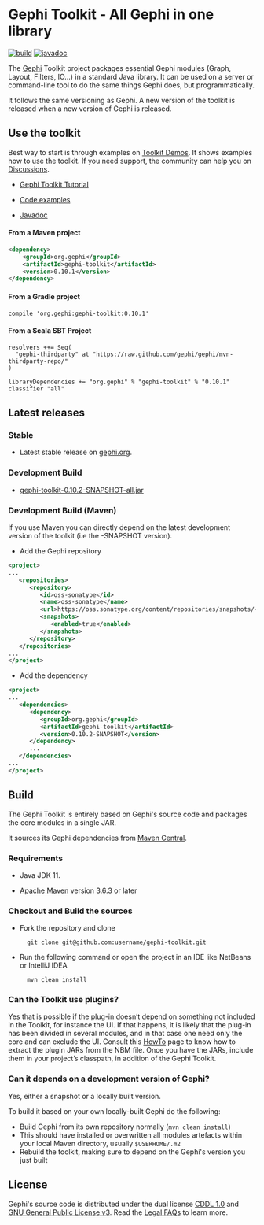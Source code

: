 # Gephi Toolkit - All Gephi in one library
[![build](https://github.com/gephi/gephi-toolkit/actions/workflows/ci.yml/badge.svg)](https://github.com/gephi/gephi-toolkit/actions/workflows/ci.yml)
[![javadoc](https://javadoc.io/badge2/org.gephi/gephi-toolkit/javadoc.svg)](https://javadoc.io/doc/org.gephi/gephi-toolkit)

The [Gephi](http://gephi.org) Toolkit project packages essential Gephi modules (Graph, Layout, Filters, IO…) in a standard Java library. It can be used on a server or command-line tool to do the same things Gephi does, but programmatically.

It follows the same versioning as Gephi. A new version of the toolkit is released when a new version of Gephi is released.

## Use the toolkit

Best way to start is through examples on [Toolkit Demos](https://github.com/gephi/gephi-toolkit-demos). It shows examples how to use the toolkit. If you need support, the community can help you on [Discussions](https://github.com/gephi/gephi-toolkit/discussions/categories/q-a).

- [Gephi Toolkit Tutorial](http://www.slideshare.net/gephi/gephi-toolkit-tutorialtoolkit)

- [Code examples](https://github.com/gephi/gephi-toolkit-demos)

- [Javadoc](https://www.javadoc.io/doc/org.gephi/gephi-toolkit/latest/index.html)

#### From a Maven project

```xml
<dependency>
    <groupId>org.gephi</groupId>
    <artifactId>gephi-toolkit</artifactId>
    <version>0.10.1</version>
</dependency>
```

#### From a Gradle project

```
compile 'org.gephi:gephi-toolkit:0.10.1'
```

#### From a Scala SBT Project

```
resolvers ++= Seq(
  "gephi-thirdparty" at "https://raw.github.com/gephi/gephi/mvn-thirdparty-repo/"
)

libraryDependencies += "org.gephi" % "gephi-toolkit" % "0.10.1" classifier "all"
```

## Latest releases

### Stable

- Latest stable release on [gephi.org](http://gephi.org/toolkit).

### Development Build

- [gephi-toolkit-0.10.2-SNAPSHOT-all.jar](https://oss.sonatype.org/service/local/artifact/maven/content?r=snapshots&g=org.gephi&a=gephi-toolkit&v=0.10-2-SNAPSHOT&c=all)

### Development Build (Maven)

If you use Maven you can directly depend on the latest development version of the toolkit (i.e the -SNAPSHOT version).

- Add the Gephi repository

```xml
<project>
...
   <repositories>
      <repository>
         <id>oss-sonatype</id>
         <name>oss-sonatype</name>
         <url>https://oss.sonatype.org/content/repositories/snapshots/</url>
         <snapshots>
            <enabled>true</enabled>
         </snapshots>
      </repository>
   </repositories>
...
</project>
```

- Add the dependency

```xml
<project>
...
   <dependencies>
      <dependency>
         <groupId>org.gephi</groupId>
         <artifactId>gephi-toolkit</artifactId>
         <version>0.10.2-SNAPSHOT</version>
      </dependency>
      ...
   </dependencies>
...
</project>
```

## Build

The Gephi Toolkit is entirely based on Gephi's source code and packages the core modules in a single JAR. 

It sources its Gephi dependencies from [Maven Central](https://central.sonatype.com/namespace/org.gephi).

### Requirements

- Java JDK 11.

- [Apache Maven](http://maven.apache.org/) version 3.6.3 or later

### Checkout and Build the sources

- Fork the repository and clone

        git clone git@github.com:username/gephi-toolkit.git

- Run the following command or open the project in an IDE like NetBeans or IntelliJ IDEA

        mvn clean install

### Can the Toolkit use plugins?

Yes that is possible if the plug-in doesn’t depend on something not included in the Toolkit, for instance the UI. If that happens, it is likely that the plug-in has been divided in several modules, and in that case one need only the core and can exclude the UI.
Consult this [HowTo](https://github.com/gephi/gephi/wiki/How-to-use-plug-ins-with-the-Toolkit) page to know how to extract the plugin JARs from the NBM file. Once you have the JARs, include them in your project’s classpath, in addition of the Gephi Toolkit.

### Can it depends on a development version of Gephi?

Yes, either a snapshot or a locally built version.

To build it based on your own locally-built Gephi do the following:

- Build Gephi from its own repository normally (`mvn clean install`)
- This should have installed or overwritten all modules artefacts within your local Maven directory, usually `$USERHOME/.m2`
- Rebuild the toolkit, making sure to depend on the Gephi's version you just built

## License

Gephi's source code is distributed under the dual license [CDDL 1.0](http://www.opensource.org/licenses/CDDL-1.0) and [GNU General Public License v3](http://www.gnu.org/licenses/gpl.html). Read the [Legal FAQs](https://gephi.org/legal/faq/)  to learn more.

